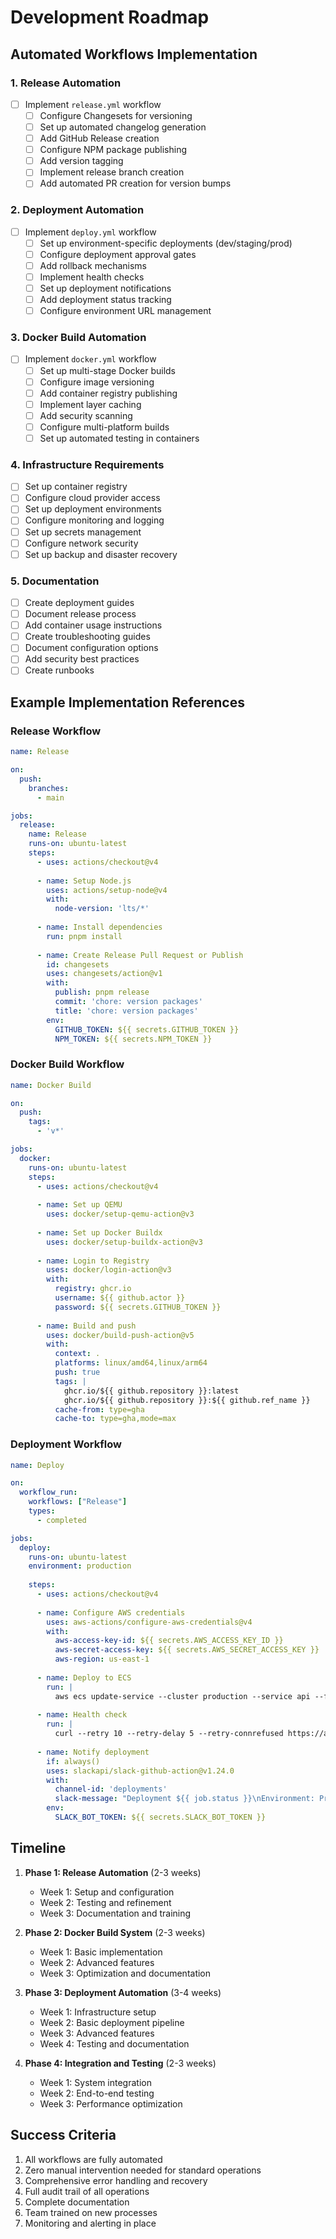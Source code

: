 # Development Roadmap

## Automated Workflows Implementation

### 1. Release Automation
- [ ] Implement `release.yml` workflow
  - [ ] Configure Changesets for versioning
  - [ ] Set up automated changelog generation
  - [ ] Add GitHub Release creation
  - [ ] Configure NPM package publishing
  - [ ] Add version tagging
  - [ ] Implement release branch creation
  - [ ] Add automated PR creation for version bumps

### 2. Deployment Automation
- [ ] Implement `deploy.yml` workflow
  - [ ] Set up environment-specific deployments (dev/staging/prod)
  - [ ] Configure deployment approval gates
  - [ ] Add rollback mechanisms
  - [ ] Implement health checks
  - [ ] Set up deployment notifications
  - [ ] Add deployment status tracking
  - [ ] Configure environment URL management

### 3. Docker Build Automation
- [ ] Implement `docker.yml` workflow
  - [ ] Set up multi-stage Docker builds
  - [ ] Configure image versioning
  - [ ] Add container registry publishing
  - [ ] Implement layer caching
  - [ ] Add security scanning
  - [ ] Configure multi-platform builds
  - [ ] Set up automated testing in containers

### 4. Infrastructure Requirements
- [ ] Set up container registry
- [ ] Configure cloud provider access
- [ ] Set up deployment environments
- [ ] Configure monitoring and logging
- [ ] Set up secrets management
- [ ] Configure network security
- [ ] Set up backup and disaster recovery

### 5. Documentation
- [ ] Create deployment guides
- [ ] Document release process
- [ ] Add container usage instructions
- [ ] Create troubleshooting guides
- [ ] Document configuration options
- [ ] Add security best practices
- [ ] Create runbooks

## Example Implementation References

### Release Workflow
```yaml
name: Release

on:
  push:
    branches:
      - main

jobs:
  release:
    name: Release
    runs-on: ubuntu-latest
    steps:
      - uses: actions/checkout@v4
      
      - name: Setup Node.js
        uses: actions/setup-node@v4
        with:
          node-version: 'lts/*'
      
      - name: Install dependencies
        run: pnpm install
      
      - name: Create Release Pull Request or Publish
        id: changesets
        uses: changesets/action@v1
        with:
          publish: pnpm release
          commit: 'chore: version packages'
          title: 'chore: version packages'
        env:
          GITHUB_TOKEN: ${{ secrets.GITHUB_TOKEN }}
          NPM_TOKEN: ${{ secrets.NPM_TOKEN }}
```

### Docker Build Workflow
```yaml
name: Docker Build

on:
  push:
    tags:
      - 'v*'

jobs:
  docker:
    runs-on: ubuntu-latest
    steps:
      - uses: actions/checkout@v4
      
      - name: Set up QEMU
        uses: docker/setup-qemu-action@v3
      
      - name: Set up Docker Buildx
        uses: docker/setup-buildx-action@v3
      
      - name: Login to Registry
        uses: docker/login-action@v3
        with:
          registry: ghcr.io
          username: ${{ github.actor }}
          password: ${{ secrets.GITHUB_TOKEN }}
      
      - name: Build and push
        uses: docker/build-push-action@v5
        with:
          context: .
          platforms: linux/amd64,linux/arm64
          push: true
          tags: |
            ghcr.io/${{ github.repository }}:latest
            ghcr.io/${{ github.repository }}:${{ github.ref_name }}
          cache-from: type=gha
          cache-to: type=gha,mode=max
```

### Deployment Workflow
```yaml
name: Deploy

on:
  workflow_run:
    workflows: ["Release"]
    types:
      - completed

jobs:
  deploy:
    runs-on: ubuntu-latest
    environment: production
    
    steps:
      - uses: actions/checkout@v4
      
      - name: Configure AWS credentials
        uses: aws-actions/configure-aws-credentials@v4
        with:
          aws-access-key-id: ${{ secrets.AWS_ACCESS_KEY_ID }}
          aws-secret-access-key: ${{ secrets.AWS_SECRET_ACCESS_KEY }}
          aws-region: us-east-1
      
      - name: Deploy to ECS
        run: |
          aws ecs update-service --cluster production --service api --force-new-deployment
      
      - name: Health check
        run: |
          curl --retry 10 --retry-delay 5 --retry-connrefused https://api.example.com/health
      
      - name: Notify deployment
        if: always()
        uses: slackapi/slack-github-action@v1.24.0
        with:
          channel-id: 'deployments'
          slack-message: "Deployment ${{ job.status }}\nEnvironment: Production\nRef: ${{ github.ref }}"
        env:
          SLACK_BOT_TOKEN: ${{ secrets.SLACK_BOT_TOKEN }}
```

## Timeline

1. **Phase 1: Release Automation** (2-3 weeks)
   - Week 1: Setup and configuration
   - Week 2: Testing and refinement
   - Week 3: Documentation and training

2. **Phase 2: Docker Build System** (2-3 weeks)
   - Week 1: Basic implementation
   - Week 2: Advanced features
   - Week 3: Optimization and documentation

3. **Phase 3: Deployment Automation** (3-4 weeks)
   - Week 1: Infrastructure setup
   - Week 2: Basic deployment pipeline
   - Week 3: Advanced features
   - Week 4: Testing and documentation

4. **Phase 4: Integration and Testing** (2-3 weeks)
   - Week 1: System integration
   - Week 2: End-to-end testing
   - Week 3: Performance optimization

## Success Criteria

1. All workflows are fully automated
2. Zero manual intervention needed for standard operations
3. Comprehensive error handling and recovery
4. Full audit trail of all operations
5. Complete documentation
6. Team trained on new processes
7. Monitoring and alerting in place 